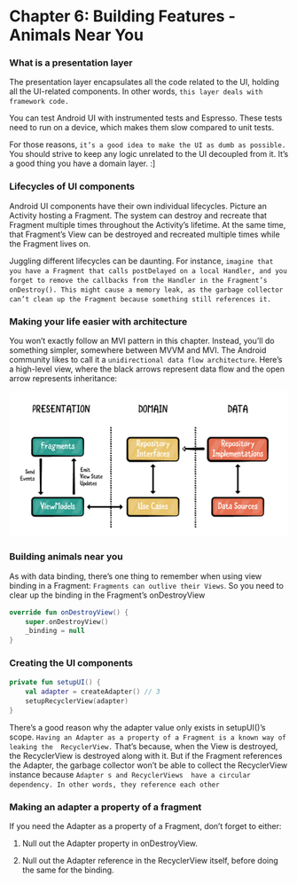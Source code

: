 # Chapter 6: Building Features - Animals Near You

### What is a presentation layer

The presentation layer encapsulates all the code related to the UI, holding all the 
UI-related components. In other words, `this layer deals with framework code.`

You can test Android UI with instrumented tests and Espresso. These tests need to 
run on a device, which makes them slow compared to unit tests.

For those reasons, `it’s a good idea to make the UI as dumb as possible.` You should strive to keep any logic unrelated to the UI decoupled from it. It’s a good thing you have a domain layer. :]

### Lifecycles of UI components

Android UI components have their own individual lifecycles. Picture an Activity
hosting a Fragment. The system can destroy and recreate that Fragment multiple 
times throughout the Activity’s lifetime. At the same time, that Fragment’s View
can be destroyed and recreated multiple times while the Fragment lives on.

Juggling different lifecycles can be daunting. For instance, `imagine that you have a Fragment that calls postDelayed on a local Handler, and you forget to remove the callbacks from the Handler in the Fragment’s onDestroy(). This might cause a memory leak, as the garbage collector can’t clean up the Fragment because something still references it.`

### Making your life easier with architecture

You won’t exactly follow an MVI pattern in this chapter. Instead, you’ll do something simpler, somewhere between MVVM and MVI. The Android community likes to call it a `unidirectional data flow architecture`. Here’s a high-level view, where the black arrows represent data flow and the open arrow represents inheritance:

![Capture2.PNG](.\resources\Capture2.PNG)

### Building animals near you

As with data binding, there’s one thing to remember when using view binding in a 
Fragment: `Fragments can outlive their Views`. So you need to clear up the binding
in the Fragment’s onDestroyView

```kotlin
override fun onDestroyView() {
    super.onDestroyView()
    _binding = null
}
```

### Creating the UI components

```kotlin
private fun setupUI() {
    val adapter = createAdapter() // 3
    setupRecyclerView(adapter)
}

```

There’s a good reason why the adapter value only exists in setupUI()’s scope. 
`Having an Adapter as a property of a Fragment is a known way of leaking the 
RecyclerView.`
That’s because, when the View is destroyed, the RecyclerView is destroyed along 
with it. But if the Fragment references the Adapter, the garbage collector won’t be 
able to collect the RecyclerView instance because `Adapter s and RecyclerViews 
have a circular dependency. In other words, they reference each other`

### Making an adapter a property of a fragment

If you need the Adapter as a property of a Fragment, don’t forget to either:

1. Null out the Adapter property in onDestroyView.

2. Null out the Adapter reference in the RecyclerView itself, before doing the same 
   for the binding.

```kotlin

```
